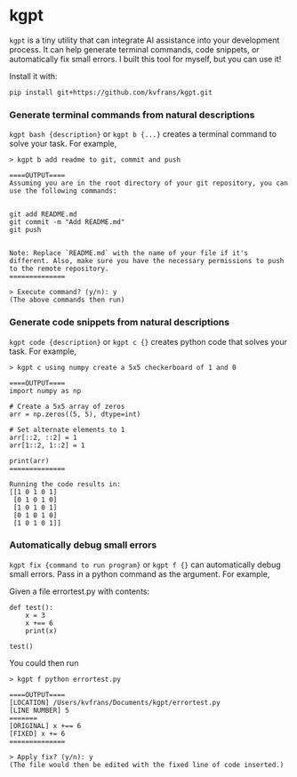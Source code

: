 # kgpt

`kgpt` is a tiny utility that can integrate AI assistance into your development process. It can help generate terminal commands, code snippets, or automatically fix small errors. I built this tool for myself, but you can use it!

Install it with:
```
pip install git+https://github.com/kvfrans/kgpt.git
```

### Generate terminal commands from natural descriptions
`kgpt bash {description}` or `kgpt b {...}` creates a terminal command to solve your task. For example,
```
> kgpt b add readme to git, commit and push

====OUTPUT====
Assuming you are in the root directory of your git repository, you can use the following commands:


git add README.md
git commit -m "Add README.md"
git push


Note: Replace `README.md` with the name of your file if it's different. Also, make sure you have the necessary permissions to push to the remote repository.
==============

> Execute command? (y/n): y
(The above commands then run)
```

### Generate code snippets from natural descriptions

`kgpt code {description}` or `kgpt c {}` creates python code that solves your task. For example,
```
> kgpt c using numpy create a 5x5 checkerboard of 1 and 0

====OUTPUT====
import numpy as np

# Create a 5x5 array of zeros
arr = np.zeros((5, 5), dtype=int)

# Set alternate elements to 1
arr[::2, ::2] = 1
arr[1::2, 1::2] = 1

print(arr)
==============

Running the code results in:
[[1 0 1 0 1]
 [0 1 0 1 0]
 [1 0 1 0 1]
 [0 1 0 1 0]
 [1 0 1 0 1]]

```

### Automatically debug small errors

`kgpt fix {command to run program}` or `kgpt f {}` can automatically debug small errors. Pass in a python command as the argument. For example,

Given a file errortest.py with contents:
```
def test():
    x = 3
    x +== 6
    print(x)

test()
```

You could then run
```
> kgpt f python errortest.py

====OUTPUT====
[LOCATION] /Users/kvfrans/Documents/kgpt/errortest.py
[LINE NUMBER] 5
=======
[ORIGINAL] x +== 6
[FIXED] x += 6
==============

> Apply fix? (y/n): y
(The file would then be edited with the fixed line of code inserted.)

```
